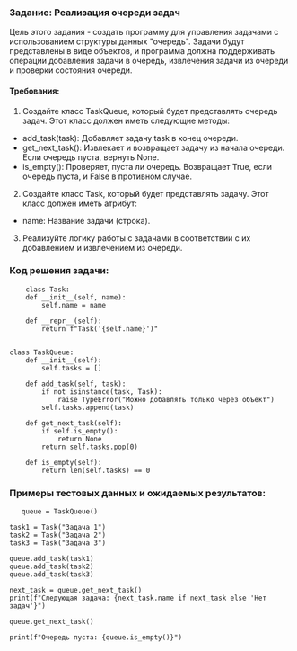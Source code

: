 ### Задание: Реализация очереди задач

Цель этого задания - создать программу для управления задачами с использованием структуры данных "очередь". Задачи будут представлены в виде объектов, и программа должна поддерживать операции добавления задачи в очередь, извлечения задачи из очереди и проверки состояния очереди.

#### Требования:

1. Создайте класс TaskQueue, который будет представлять очередь задач. Этот класс должен иметь следующие методы:
- add_task(task): Добавляет задачу task в конец очереди.
- get_next_task(): Извлекает и возвращает задачу из начала очереди. Если очередь пуста, вернуть None.
- is_empty(): Проверяет, пуста ли очередь. Возвращает True, если очередь пуста, и False в противном случае.
2. Создайте класс Task, который будет представлять задачу. Этот класс должен иметь атрибут:
- name: Название задачи (строка).
3. Реализуйте логику работы с задачами в соответствии с их добавлением и извлечением из очереди.

### Код решения задачи:

````
    class Task:
    def __init__(self, name):
        self.name = name

    def __repr__(self):
        return f"Task('{self.name}')"


class TaskQueue:
    def __init__(self):
        self.tasks = []

    def add_task(self, task):
        if not isinstance(task, Task):
            raise TypeError("Можно добавлять только через объект")
        self.tasks.append(task)

    def get_next_task(self):
        if self.is_empty():
            return None
        return self.tasks.pop(0)

    def is_empty(self):
        return len(self.tasks) == 0
````

### Примеры тестовых данных и ожидаемых результатов:
```` 
   queue = TaskQueue()

task1 = Task("Задача 1")
task2 = Task("Задача 2")
task3 = Task("Задача 3")

queue.add_task(task1)
queue.add_task(task2)
queue.add_task(task3)

next_task = queue.get_next_task()
print(f"Следующая задача: {next_task.name if next_task else 'Нет задач'}")

queue.get_next_task()

print(f"Очередь пуста: {queue.is_empty()}")
````